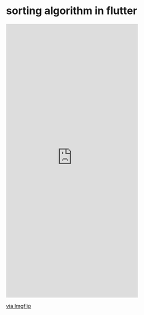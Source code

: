 # sorting algorithm in flutter


<div style="width:360px;max-width:100%;"><div style="height:0;padding-bottom:206.94%;position:relative;"><iframe width="360" height="745" style="position:absolute;top:0;left:0;width:100%;height:100%;" frameBorder="0" src="https://imgflip.com/embed/4hqk8c"></iframe></div><p><a href="https://imgflip.com/gif/4hqk8c">via Imgflip</a></p></div>
